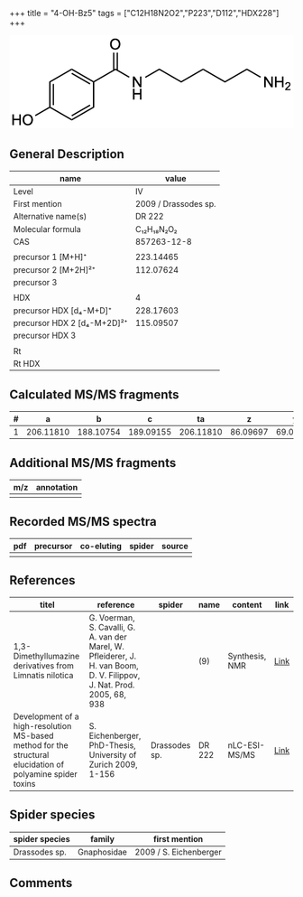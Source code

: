 +++
title = "4-OH-Bz5"
tags = ["C12H18N2O2","P223","D112","HDX228"]
+++

![](/img/4-OH-Bz5.png)

## General Description

| name                        | value                |
|-----------------------------|----------------------|
| Level                       | IV                   |
| First mention               | 2009 / Drassodes sp. |
| Alternative name(s)         | DR 222               |
| Molecular formula           | C₁₂H₁₈N₂O₂           |
| CAS                         | 857263-12-8          |
|                             |                      |
| precursor 1 [M+H]⁺          | 223.14465            |
| precursor 2 [M+2H]²⁺        | 112.07624            |
| precursor 3                 |                      |
|                             |                      |
| HDX                         | 4                    |
| precursor HDX   [d₄-M+D]⁺   | 228.17603            |
| precursor HDX 2 [d₄-M+2D]²⁺ | 115.09507            |
| precursor HDX 3             |                      |
|                             |                      |
| Rt                          |                      |
| Rt HDX                      |                      |

## Calculated MS/MS fragments

| # | a         | b         | c         | ta        | z        | y        | tz        |
|---|-----------|-----------|-----------|-----------|----------|----------|-----------|
| 1 | 206.11810 | 188.10754 | 189.09155 | 206.11810 | 86.09697 | 69.07042 | 103.12352 |

## Additional MS/MS fragments

| m/z | annotation |
|-----|------------|
|     |            |

## Recorded MS/MS spectra

| pdf | precursor | co-eluting | spider | source |
|-----|-----------|------------|--------|--------|
|     |           |            |        |        |

## References

| titel                                                                                                      | reference                                                                                                               | spider        | name   | content        | link                                                               |
|------------------------------------------------------------------------------------------------------------|-------------------------------------------------------------------------------------------------------------------------|---------------|--------|----------------|--------------------------------------------------------------------|
| 1,3-Dimethyllumazine derivatives from Limnatis nilotica                                                    | G. Voerman, S. Cavalli, G. A. van der Marel, W. Pfleiderer, J. H. van Boom, D. V. Filippov, J. Nat. Prod. 2005, 68, 938 |               | (9)    | Synthesis, NMR | [Link](https://pubs.acs.org/doi/abs/10.1021/np049617a)             |
| Development of a high-resolution MS-based method for the structural elucidation of polyamine spider toxins | S. Eichenberger, PhD-Thesis, University of Zurich 2009, 1-156                                                           | Drassodes sp. | DR 222 | nLC-ESI-MS/MS  | [Link](https://www.zora.uzh.ch/id/eprint/12787/1/Eichenberger.pdf) |

## Spider species

| spider species | family      | first mention          |
|----------------|-------------|------------------------|
| Drassodes sp.  | Gnaphosidae | 2009 / S. Eichenberger |

## Comments